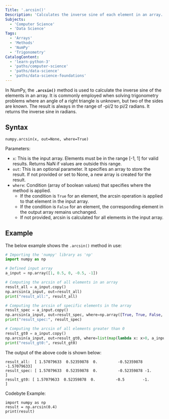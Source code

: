 ```yaml
---
Title: '.arcsin()'
Description: 'Calculates the inverse sine of each element in an array.'
Subjects: 
  - 'Computer Science'
  - 'Data Science'
Tags: 
  - 'Arrays'
  - 'Methods'
  - 'NumPy'
  - 'Trigonometry'
CatalogContent:
  - 'learn-python-3'
  - 'paths/computer-science'
  - 'paths/data-science'
  - 'paths/data-science-foundations'
---
```


In NumPy, the **`.arcsin()`** method is used to calculate the inverse sine of the elements in an array. It is commonly employed when solving trigonometry problems where an angle of a right triangle is unknown, but two of the sides are known. The result is always in the range of -pi/2 to pi/2 radians. It returns the inverse sine in radians.

## Syntax

```pseudo
numpy.arcsin(x, out=None, where=True)
```

Parameters:

- `x`: This is the input array. Elements must be in the range [-1, 1] for valid results. Returns NaN if values are outside this range.
- `out`: This is an optional parameter. It specifies an array to store the result. If not provided or set to None, a new array is created for the result.
- `where`: Condition (array of boolean values) that specifies where the method is applied.
  - If the condition is `True` for an element, the arcsin operation is applied to that element in the input array.
  - If the condition is `False` for an element, the corresponding element in the output array remains unchanged.
  - If not provided, arcsin is calculated for all elements in the input array.

## Example

The below example shows the `.arcsin()` method in use:

```py
# Importing the 'numpy' library as 'np'
import numpy as np

# Defined input array
a_input = np.array([1, 0.5, 0, -0.5, -1])

# Computing the arcsin of all elements in an array
result_all = a_input.copy()
np.arcsin(a_input, out=result_all)
print("result_all:", result_all)

# Computing the arcsin of specific elements in the array
result_spec = a_input.copy()
np.arcsin(a_input, out=result_spec, where=np.array([True, True, False, True, False]), dtype=float)
print("result_spec:", result_spec)

# Computing the arcsin of all elements greater than 0
result_gt0 = a_input.copy()
np.arcsin(a_input, out=result_gt0, where=list(map(lambda x: x>0, a_input)), dtype=float)
print("result_gt0:", result_gt0)
```

The output of the above code is shown below:

```shell
result_all:  [ 1.57079633  0.52359878  0.         -0.52359878 -1.57079633]
result_spec: [ 1.57079633  0.52359878  0.         -0.52359878 -1.        ]
result_gt0: [ 1.57079633  0.52359878  0.         -0.5        -1.        ]
```

Codebyte Example:

```codebyte/python
import numpy as np
result = np.arcsin(0.4)
print(result)
```
